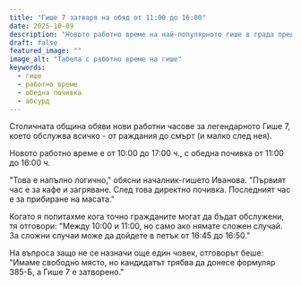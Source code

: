 ```yaml
---
title: "Гише 7 затваря на обяд от 11:00 до 16:00"
date: 2025-10-09
description: "Новото работно време на най-популярното гише в града предизвика въпроси: кога всъщност е отворено?"
draft: false
featured_image: ""
image_alt: "Табела с работно време на гише"
keywords:
  - гише
  - работно време
  - обедна почивка
  - абсурд
---
```


Столичната община обяви нови работни часове за легендарното Гише 7, което обслужва всичко - от раждания до смърт (и малко след нея).

Новото работно време е от 10:00 до 17:00 ч., с обедна почивка от 11:00 до 16:00 ч.

"Това е напълно логично," обясни началник-гишето Иванова. "Първият час е за кафе и загряване. След това директно почивка. Последният час е за прибиране на масата."

Когато я попитахме кога точно гражданите могат да бъдат обслужени, тя отговори: "Между 10:00 и 11:00, но само ако нямате сложен случай. За сложни случаи може да дойдете в петък от 16:45 до 16:50."

На въпроса защо не се назначи още един човек, отговорът беше: "Имаме свободно място, но кандидатът трябва да донесе формуляр 385-Б, а Гише 7 е затворено."
